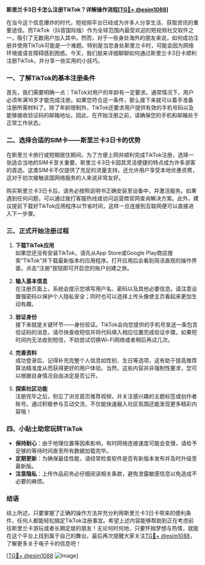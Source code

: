 **斯里兰卡3日卡怎么注册TikTok？详解操作流程[[TG💪+ @esim1088](https://t.me/s/esim1088)]**

在当今这个信息爆炸的时代，短视频平台已经成为许多人分享生活、获取资讯的重要途径。而TikTok（抖音国际版）作为全球范围内最受欢迎的短视频社交软件之一，吸引了无数用户加入其中。然而，对于一些身处海外的朋友来说，如何成功注册并使用TikTok可能是一个难题。特别是当您身处斯里兰卡时，可能会因为网络环境或语言障碍感到困惑。今天，我们就来详细聊聊如何通过斯里兰卡3日卡顺利注册TikTok，并分享一些实用的小技巧。

### 一、了解TikTok的基本注册条件

首先，我们需要明确一点：TikTok对用户的年龄有一定要求。通常情况下，用户必须年满16岁才能完成注册。如果您符合这一条件，那么接下来就可以着手准备注册所需材料了。除了年龄限制外，TikTok还要求用户提供有效的手机号码以及能够接收验证码的邮箱地址。因此，在开始注册之前，请确保您的手机和邮箱处于正常工作状态。

### 二、选择合适的SIM卡——斯里兰卡3日卡的优势

在斯里兰卡旅行或短期居住期间，为了方便上网并顺利完成TikTok注册，选择一张适合当地的SIM卡至关重要。斯里兰卡3日卡因其灵活便捷的特点成为许多游客的首选。这类SIM卡不仅提供了充足的流量支持，还允许用户享受本地优惠资费，这对于初次接触该国网络服务的人来说非常友好。

购买斯里兰卡3日卡后，请务必按照说明书正确安装至设备中，并激活服务。如果遇到任何问题，可以通过拨打客服热线或访问运营商官网查询解决方案。此外，建议提前下载好TikTok应用程序以节省时间，这样一旦连接到互联网便可以直接进入下一步骤。

### 三、正式开始注册过程

1. **下载TikTok应用**  
   如果您还没有安装TikTok，请先从App Store或Google Play商店搜索“TikTok”并下载最新版本的应用程序。打开应用后会看到简洁直观的操作界面，点击“注册”按钮即可开启您的账户创建之旅。

2. **输入基本信息**  
   在注册页面上，系统会提示您填写用户名、密码以及其他必要信息。请注意设置强密码以保护个人隐私安全；同时也可以选择上传头像使主页看起来更加生动有趣。

3. **验证身份**  
   接下来就是关键环节——身份验证。TikTok会向您提供的手机号发送一条包含验证码的消息，请尽快查收短信并将代码填入相应位置完成验证步骤。如果短时间内无法收到短信，不妨尝试切换Wi-Fi网络或者稍后再试几次。

4. **完善资料**  
   成功登录后，记得补充完整个人信息如性别、生日等选项，这有助于提高推荐算法精准度从而获得更好的用户体验。当然，这些内容并非强制性要求，您可以根据自身情况自由决定是否公开。

5. **探索社区功能**  
   注册完毕之后，别忘了浏览首页推荐视频，并关注感兴趣的主题标签或创作者账号。通过积极参与互动交流，不仅能快速融入社区氛围还能发现更多精彩内容哦！

### 四、小贴士助您玩转TikTok

- **保持耐心**：由于地理位置等因素影响，有时网络连接速度可能会变慢，请给予足够的等待时间直至所有数据加载完毕。
- **定期更新**：为确保最佳性能，请经常检查软件是否有新版本发布并及时升级至最新版。
- **注意隐私**：上传作品前务必仔细阅读相关条款，避免泄露敏感信息以免造成不必要的麻烦。

### 结语

综上所述，只要掌握了正确的操作方法并充分利用斯里兰卡3日卡带来的便利条件，任何人都能轻松搞定TikTok注册事宜。希望上述内容能够帮助到正在考虑前往斯里兰卡游玩或者长期定居的朋友！无论何时何地，只要怀揣梦想与热情，就能在这个平台上找到属于自己的舞台。最后再次提醒大家关注[TG💪+ @esim1088](https://t.me/s/esim1088)，了解更多关于电子卡的信息吧！

[[TG💪+ @esim1088](https://t.me/s/esim1088) ![Image](https://i.postimg.cc/4NQfJmqS/Snipaste-2025-05-13-00-14-12.png)]